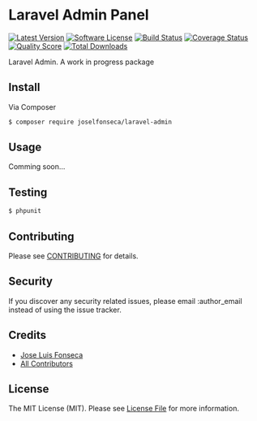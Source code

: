 # Laravel Admin Panel

[![Latest Version](https://img.shields.io/github/release/joselfonseca/laravel-admin.svg?style=flat-square)](https://github.com/thephpleague/:package_name/releases)
[![Software License](https://img.shields.io/badge/license-MIT-brightgreen.svg?style=flat-square)](LICENSE.md)
[![Build Status](https://img.shields.io/travis/joselfonseca/laravel-admin/master.svg?style=flat-square)](https://travis-ci.org/thephpleague/:package_name)
[![Coverage Status](https://img.shields.io/scrutinizer/coverage/g/joselfonseca/laravel-admin.svg?style=flat-square)](https://scrutinizer-ci.com/g/thephpleague/:package_name/code-structure)
[![Quality Score](https://img.shields.io/scrutinizer/g/joselfonseca/laravel-admin.svg?style=flat-square)](https://scrutinizer-ci.com/g/thephpleague/:package_name)
[![Total Downloads](https://img.shields.io/packagist/dt/joselfonseca/laravel-admin.svg?style=flat-square)](https://packagist.org/packages/league/:package_name)

Laravel Admin. A work in progress package

## Install

Via Composer

``` bash
$ composer require joselfonseca/laravel-admin
```

## Usage

Comming soon...

## Testing

``` bash
$ phpunit
```

## Contributing

Please see [CONTRIBUTING](CONTRIBUTING.md) for details.

## Security

If you discover any security related issues, please email :author_email instead of using the issue tracker.

## Credits

- [Jose Luis Fonseca](https://github.com/joselfonseca)
- [All Contributors](../../contributors)

## License

The MIT License (MIT). Please see [License File](LICENSE.md) for more information.
